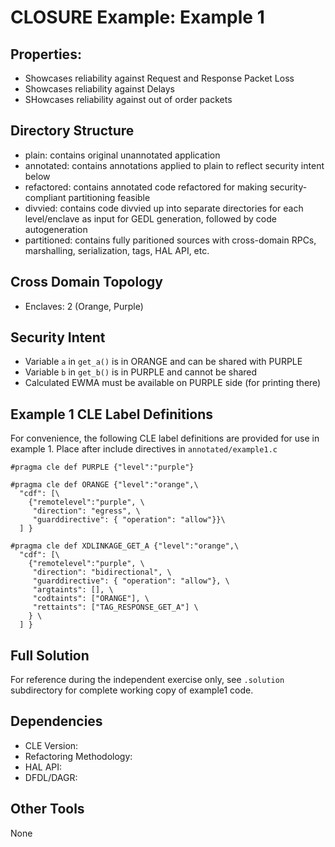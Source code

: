 # CLOSURE Example: Example 1

## Properties:
* Showcases reliability against Request and Response Packet Loss
* Showcases reliability against Delays
* SHowcases reliability against out of order packets

## Directory Structure

* plain:       contains original unannotated application
* annotated:   contains annotations applied to plain to reflect security intent below
* refactored:  contains annotated code refactored for making security-compliant partitioning feasible
* divvied:     contains code divvied up into separate directories for each level/enclave as input for GEDL generation, followed by code autogeneration
* partitioned: contains fully paritioned sources with cross-domain RPCs, marshalling, serialization, tags, HAL API, etc.

## Cross Domain Topology

* Enclaves: 2 (Orange, Purple)

## Security Intent

* Variable `a` in `get_a()` is in ORANGE and can be shared with PURPLE
* Variable `b` in `get_b()` is in PURPLE and cannot be shared
* Calculated EWMA must be available on PURPLE side (for printing there)

## Example 1 CLE Label Definitions

For convenience, the following CLE label definitions are provided for use in example 1. Place after include directives in `annotated/example1.c`
```
#pragma cle def PURPLE {"level":"purple"}

#pragma cle def ORANGE {"level":"orange",\
  "cdf": [\
    {"remotelevel":"purple", \
     "direction": "egress", \
     "guarddirective": { "operation": "allow"}}\
  ] }

#pragma cle def XDLINKAGE_GET_A {"level":"orange",\
  "cdf": [\
    {"remotelevel":"purple", \
     "direction": "bidirectional", \
     "guarddirective": { "operation": "allow"}, \
     "argtaints": [], \
     "codtaints": ["ORANGE"], \
     "rettaints": ["TAG_RESPONSE_GET_A"] \
    } \
  ] }
```

## Full Solution
For reference during the independent exercise only, see `.solution` subdirectory for complete working copy of example1 code.

## Dependencies

* CLE Version:
* Refactoring Methodology:
* HAL API:
* DFDL/DAGR:

## Other Tools

None
